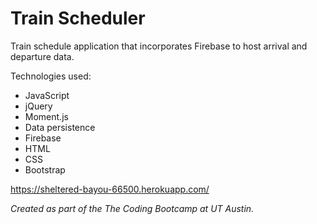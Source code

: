 # Train Scheduler

Train schedule application that incorporates Firebase to host arrival and departure data.

Technologies used:

* JavaScript
* jQuery
* Moment.js
* Data persistence
* Firebase
* HTML
* CSS
* Bootstrap

https://sheltered-bayou-66500.herokuapp.com/

*Created as part of the The Coding Bootcamp at UT Austin.*